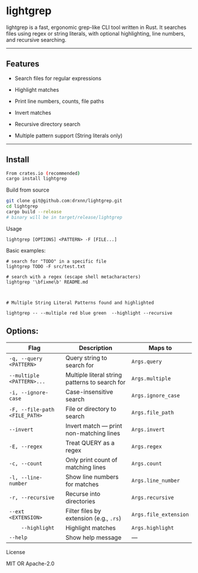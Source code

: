 # lightgrep

lightgrep is a fast, ergonomic grep-like CLI tool written in Rust. It searches files using regex or string literals, with optional highlighting, line numbers, and recursive searching.

---

## Features

- Search files for regular expressions

- Highlight matches

- Print line numbers, counts, file paths

- Invert matches

- Recursive directory search

- Multiple pattern support (String literals only)

---

## Install

```bash
From crates.io (recommended)
cargo install lightgrep
```

Build from source

```bash
git clone git@github.com:drxnn/lightgrep.git
cd lightgrep
cargo build --release
# binary will be in target/release/lightgrep
```

Usage

```
lightgrep [OPTIONS] <PATTERN> -F [FILE...]
```

Basic examples:

```
# search for "TODO" in a specific file
lightgrep TODO -F src/test.txt

# search with a regex (escape shell metacharacters)
lightgrep '\bfixme\b' README.md



# Multiple String Literal Patterns found and highlighted

lightgrep -- --multiple red blue green  --highlight --recursive

```

## Options:

| Flag                          | Description                                    | Maps to               |
| ----------------------------- | ---------------------------------------------- | --------------------- |
| `-q, --query <PATTERN>`       | Query string to search for                     | `Args.query`          |
| `--multiple <PATTERN>...`     | Multiple literal string patterns to search for | `Args.multiple`       |
| `-i, --ignore-case`           | Case-insensitive search                        | `Args.ignore_case`    |
| `-F, --file-path <FILE_PATH>` | File or directory to search                    | `Args.file_path`      |
| `--invert`                    | Invert match — print non-matching lines        | `Args.invert`         |
| `-E, --regex`                 | Treat QUERY as a regex                         | `Args.regex`          |
| `-c, --count`                 | Only print count of matching lines             | `Args.count`          |
| `-l, --line-number`           | Show line numbers for matches                  | `Args.line_number`    |
| `-r, --recursive`             | Recurse into directories                       | `Args.recursive`      |
| `--ext <EXTENSION>`           | Filter files by extension (e.g., `.rs`)        | `Args.file_extension` |
| `    --highlight`             | Highlight matches                              | `Args.highlight`      |
| `--help`                      | Show help message                              | —                     |

License

MIT OR Apache-2.0
